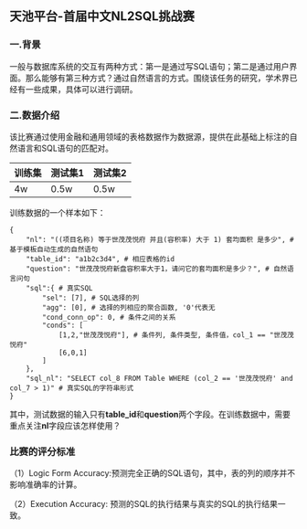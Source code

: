 ## 天池平台-首届中文NL2SQL挑战赛


### 一.背景

一般与数据库系统的交互有两种方式：第一是通过写SQL语句；第二是通过用户界面。那么能够有第三种方式？通过自然语言的方式。围绕该任务的研究，学术界已经有一些成果，具体可以进行调研。

### 二.数据介绍

该比赛通过使用金融和通用领域的表格数据作为数据源，提供在此基础上标注的自然语言和SQL语句的匹配对。

|训练集|测试集1|测试集2|
|------|------|------|
|4w|0.5w|0.5w|

训练数据的一个样本如下：

```
{
    "nl": "((项目名称) 等于世茂茂悦府 并且(容积率) 大于 1) 套均面积 是多少", # 基于模板自动生成的自然语句
    "table_id": "a1b2c3d4", # 相应表格的id
    "question": "世茂茂悦府新盘容积率大于1，请问它的套均面积是多少？", # 自然语言问句
    "sql":{ # 真实SQL
        "sel": [7], # SQL选择的列
        "agg": [0], # 选择的列相应的聚合函数, '0'代表无
        "cond_conn_op": 0, # 条件之间的关系
        "conds": [
            [1,2,"世茂茂悦府"], # 条件列, 条件类型, 条件值，col_1 == "世茂茂悦府"
            [6,0,1]
        ]
    },
    "sql_nl": "SELECT col_8 FROM Table WHERE (col_2 == '世茂茂悦府' and col_7 > 1)" # 真实SQL的字符串形式
}
```

其中，测试数据的输入只有**table\_id**和**question**两个字段。在训练数据中，需要重点关注**nl**字段应该怎样使用？

### 比赛的评分标准

（1）Logic Form Accuracy:预测完全正确的SQL语句，其中，表的列的顺序并不影响准确率的计算。

（2）Execution Accuracy: 预测的SQL的执行结果与真实的SQL的执行结果一致。